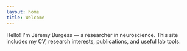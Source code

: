 ```yaml
---
layout: home
title: Welcome
---
```


Hello! I'm Jeremy Burgess — a researcher in neuroscience. This site includes my CV, research interests, publications, and useful lab tools.
